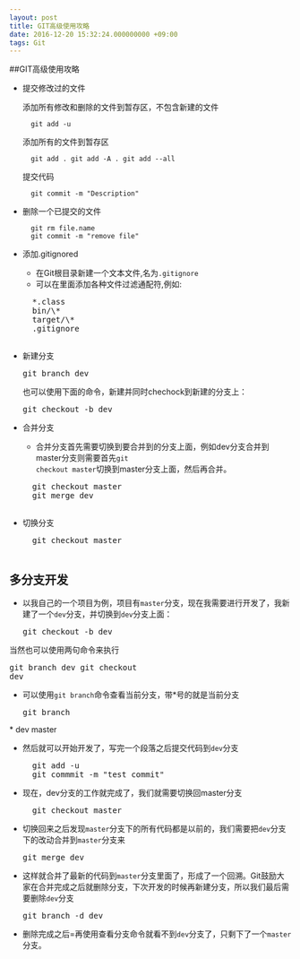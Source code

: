 ```yaml
---
layout: post
title: GIT高级使用攻略
date: 2016-12-20 15:32:24.000000000 +09:00
tags: Git
---
```


##GIT高级使用攻略

* 提交修改过的文件
	
	添加所有修改和删除的文件到暂存区，不包含新建的文件

		git add -u
		
	添加所有的文件到暂存区
	
		git add . git add -A . git add --all	
	提交代码
		
		git commit -m "Description"
		
	

* 删除一个已提交的文件
		
		git rm file.name
		git commit -m "remove file"
* 添加.gitignored
	- 在Git根目录新建一个文本文件,名为<code>.gitignore</code>
	- 可以在里面添加各种文件过滤通配符,例如:
	<pre>
	*.class
	bin/\*
	target/\*
	.gitignore
	</pre>
* 新建分支
	<pre>git branch dev</pre>
	也可以使用下面的命令，新建并同时chechock到新建的分支上：
	<pre>git checkout -b dev</pre>
* 合并分支
	- 合并分支首先需要切换到要合并到的分支上面，例如dev分支合并到master分支则需要首先<code>git checkout master</code>切换到master分支上面，然后再合并。
	<pre>
	git checkout master
	git merge dev
	</pre>
	
* 切换分支
	<pre>
	git checkout master
	</pre>

## 多分支开发
+ 以我自己的一个项目为例，项目有<code>master</code>分支，现在我需要进行开发了，我新建了一个<code>dev</code>分支，并切换到<code>dev</code>分支上面：
	<pre>git checkout -b dev</pre>
当然也可以使用两句命令来执行
	<pre>git branch dev
git checkout dev</pre>
+ 可以使用<code>git branch</code>命令查看当前分支，带*号的就是当前分支
	<pre>git branch
\* dev
master</pre>
+ 然后就可以开始开发了，写完一个段落之后提交代码到<code>dev</code>分支
	<pre>
	git add -u
	git commmit -m "test commit"</pre>
+ 现在，dev分支的工作就完成了，我们就需要切换回master分支
	<pre>
	git checkout master	</pre>
+ 切换回来之后发现<code>master</code>分支下的所有代码都是以前的，我们需要把<code>dev</code>分支下的改动合并到<code>master</code>分支来
	<pre>git merge dev</pre>
+ 这样就合并了最新的代码到<code>master</code>分支里面了，形成了一个回溯。Git鼓励大家在合并完成之后就删除分支，下次开发的时候再新建分支，所以我们最后需要删除<code>dev</code>分支
	<pre>git branch -d dev</pre>	
+ 删除完成之后=再使用查看分支命令就看不到<code>dev</code>分支了，只剩下了一个<code>master</code>分支。